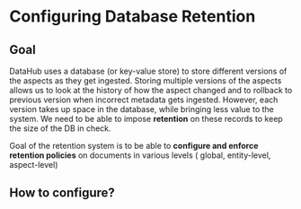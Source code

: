 # Configuring Database Retention

## Goal

DataHub uses a database (or key-value store) to store different versions of the aspects as they get ingested. Storing
multiple versions of the aspects allows us to look at the history of how the aspect changed and to rollback to previous
version when incorrect metadata gets ingested. However, each version takes up space in the database, while bringing less
value to the system. We need to be able to impose **retention** on these records to keep the size of the DB in check.

Goal of the retention system is to be able to **configure and enforce retention policies** on documents in various levels (
global, entity-level, aspect-level)

## How to configure?

